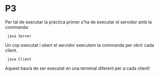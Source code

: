 # P3
Per tal de executar la pràctica primer s'ha de executar el servidor amb la commanda:

     java Server
Un cop executat i obert el servidor executem la commanda per obrir cada client. 

     java Client
Aquest haurà de ser executat en una terminal diferent per a cada client!
